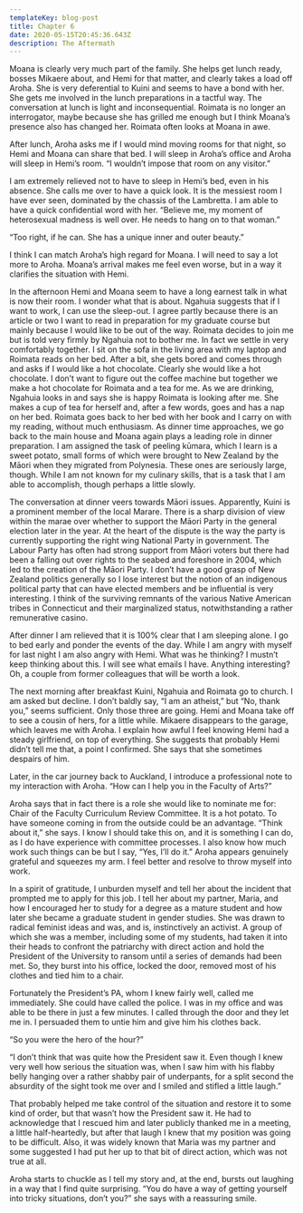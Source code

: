 ```yaml
---
templateKey: blog-post
title: Chapter 6
date: 2020-05-15T20:45:36.643Z
description: The Aftermath
---
```

Moana is clearly very much part of the family. She helps get lunch ready, bosses Mikaere about, and Hemi for that matter, and clearly takes a load off Aroha. She is very deferential to Kuini and seems to have a bond with her. She gets me involved in the lunch preparations in a tactful way. The conversation at lunch is light and inconsequential. Roimata is no longer an interrogator, maybe because she has grilled me enough but I think Moana’s presence also has changed her. Roimata often looks at Moana in awe.



After lunch, Aroha asks me if I would mind moving rooms for that night, so Hemi and Moana can share that bed. I will sleep in Aroha’s office and Aroha will sleep in Hemi’s room. “I wouldn’t impose that room on any visitor.”



I am extremely relieved not to have to sleep in Hemi’s bed, even in his absence. She calls me over to have a quick look. It is the messiest room I have ever seen, dominated by the chassis of the Lambretta. I am able to have a quick confidential word with her. “Believe me, my moment of heterosexual madness is well over. He needs to hang on to that woman.”



“Too right, if he can. She has a unique inner and outer beauty.”



I think I can match Aroha’s high regard for Moana. I will need to say a lot more to Aroha. Moana’s arrival makes me feel even worse, but in a way it clarifies the situation with Hemi.



In the afternoon Hemi and Moana seem to have a long earnest talk in what is now their room. I wonder what that is about. Ngahuia suggests that if I want to work, I can use the sleep-out. I agree partly because there is an article or two I want to read in preparation for my graduate course but mainly because I would like to be out of the way. Roimata decides to join me but is told very firmly by Ngahuia not to bother me. In fact we settle in very comfortably together. I sit on the sofa in the living area with my laptop and Roimata reads on her bed. After a bit, she gets bored and comes through and asks if I would like a hot chocolate. Clearly she would like a hot chocolate. I don’t want to figure out the coffee machine but together we make a hot chocolate for Roimata and a tea for me. As we are drinking, Ngahuia looks in and says she is happy Roimata is looking after me. She makes a cup of tea for herself and, after a few words, goes and has a nap on her bed. Roimata goes back to her bed with her book and I carry on with my reading, without much enthusiasm. As dinner time approaches, we go back to the main house and Moana again plays a leading role in dinner preparation. I am assigned the task of peeling kūmara, which I learn is a sweet potato, small forms of which were brought to New Zealand by the Māori when they migrated from Polynesia. These ones are seriously large, though. While I am not known for my culinary skills, that is a task that I am able to accomplish, though perhaps a little slowly.



The conversation at dinner veers towards Māori issues. Apparently, Kuini is a prominent member of the local Marare. There is a sharp division of view within the marae over whether to support the Māori Party in the general election later in the year. At the heart of the dispute is the way the party is currently supporting the right wing National Party in government. The Labour Party has often had strong support from Māori voters but there had been a falling out over rights to the seabed and foreshore in 2004, which led to the creation of the Māori Party. I don’t have a good grasp of New Zealand politics generally so I lose interest but the notion of an indigenous political party that can have elected members and be influential is very interesting. I think of the surviving remnants of the various Native American tribes in Connecticut and their marginalized status, notwithstanding a rather remunerative casino.



After dinner I am relieved that it is 100% clear that I am sleeping alone. I go to bed early and ponder the events of the day. While I am angry with myself for last night I am also angry with Hemi. What was he thinking? I mustn’t keep thinking about this. I will see what emails I have. Anything interesting? Oh, a couple from former colleagues that will be worth a look.



The next morning after breakfast Kuini, Ngahuia and Roimata go to church. I am asked but decline. I don’t baldly say, “I am an atheist,” but “No, thank you,” seems sufficient. Only those three are going. Hemi and Moana take off to see a cousin of hers, for a little while. Mikaere disappears to the garage, which leaves me with Aroha. I explain how awful I feel knowing Hemi had a steady girlfriend, on top of everything. She suggests that probably Hemi didn’t tell me that, a point I confirmed. She says that she sometimes despairs of him.



Later, in the car journey back to Auckland, I introduce a professional note to my interaction with Aroha. “How can I help you in the Faculty of Arts?”



Aroha says that in fact there is a role she would like to nominate me for: Chair of the Faculty Curriculum Review Committee. It is a hot potato. To have someone coming in from the outside could be an advantage. “Think about it,” she says. I know I should take this on, and it is something I can do, as I do have experience with committee processes. I also know how much work such things can be but I say, “Yes, I’ll do it.” Aroha appears genuinely grateful and squeezes my arm. I feel better and resolve to throw myself into work.



In a spirit of gratitude, I unburden myself and tell her about the incident that prompted me to apply for this job. I tell her about my partner, Maria, and how I encouraged her to study for a degree as a mature student and how later she became a graduate student in gender studies. She was drawn to radical feminist ideas and was, and is, instinctively an activist. A group of which she was a member, including some of my students, had taken it into their heads to confront the patriarchy with direct action and hold the President of the University to ransom until a series of demands had been met. So, they burst into his office, locked the door, removed most of his clothes and tied him to a chair.



Fortunately the President’s PA, whom I knew fairly well, called me immediately. She could have called the police. I was in my office and was able to be there in just a few minutes. I called through the door and they let me in. I persuaded them to untie him and give him his clothes back.



“So you were the hero of the hour?”



“I don’t think that was quite how the President saw it. Even though I knew very well how serious the situation was, when I saw him with his flabby belly hanging over a rather shabby pair of underpants, for a split second the absurdity of the sight took me over and I smiled and stifled a little laugh.”



That probably helped me take control of the situation and restore it to some kind of order, but that wasn’t how the President saw it. He had to acknowledge that I rescued him and later publicly thanked me in a meeting, a little half-heartedly, but after that laugh I knew that my position was going to be difficult. Also, it was widely known that Maria was my partner and some suggested I had put her up to that bit of direct action, which was not true at all.



Aroha starts to chuckle as I tell my story and, at the end, bursts out laughing in a way that I find quite surprising. “You do have a way of getting yourself into tricky situations, don’t you?” she says with a reassuring smile.